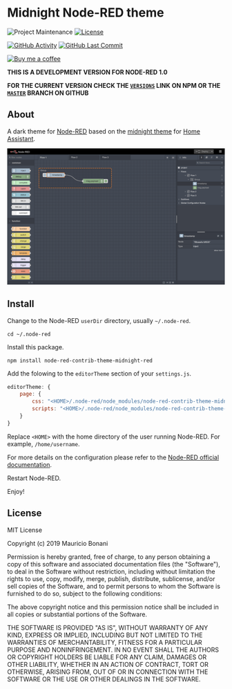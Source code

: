 # Midnight Node-RED theme

![Project Maintenance][maintenance-shield]
[![License][license-shield]](LICENSE.md)

[![GitHub Activity][commits-shield]][commits]
[![GitHub Last Commit][last-commit-shield]][commits]

[![Buy me a coffee][buymeacoffee-shield]][buymeacoffee]

**THIS IS A DEVELOPMENT VERSION FOR NODE-RED 1.0**

**FOR THE CURRENT VERSION CHECK THE [`VERSIONS`][npm-versions] LINK ON NPM OR THE [`MASTER`][master-branch] BRANCH ON GITHUB**

## About

A dark theme for [Node-RED][node-red] based on the [midnight theme][ha-midnight-theme] for [Home Assistant][home-assistant].

![screenshot](https://raw.githubusercontent.com/bonanitech/node-red-contrib-theme-midnight-red/master/images/screenshot.png)

## Install

Change to the Node-RED `userDir` directory, usually `~/.node-red`.

```shell
cd ~/.node-red
```

Install this package.

```shell
npm install node-red-contrib-theme-midnight-red
```

Add the folowing to the `editorTheme` section of your `settings.js`.

```js
editorTheme: {
    page: {
        css: "<HOME>/.node-red/node_modules/node-red-contrib-theme-midnight-red/midnight.css",
        scripts: "<HOME>/.node-red/node_modules/node-red-contrib-theme-midnight-red/theme-tomorrow.js"
    }
}
```

Replace `<HOME>` with the home directory of the user running Node-RED. For example, `/home/username`.

For more details on the configuration please refer to the [Node-RED official documentation][node-red-doc].

Restart Node-RED.

Enjoy!

## License

MIT License

Copyright (c) 2019 Mauricio Bonani

Permission is hereby granted, free of charge, to any person obtaining a copy
of this software and associated documentation files (the "Software"), to deal
in the Software without restriction, including without limitation the rights
to use, copy, modify, merge, publish, distribute, sublicense, and/or sell
copies of the Software, and to permit persons to whom the Software is
furnished to do so, subject to the following conditions:

The above copyright notice and this permission notice shall be included in all
copies or substantial portions of the Software.

THE SOFTWARE IS PROVIDED "AS IS", WITHOUT WARRANTY OF ANY KIND, EXPRESS OR
IMPLIED, INCLUDING BUT NOT LIMITED TO THE WARRANTIES OF MERCHANTABILITY,
FITNESS FOR A PARTICULAR PURPOSE AND NONINFRINGEMENT. IN NO EVENT SHALL THE
AUTHORS OR COPYRIGHT HOLDERS BE LIABLE FOR ANY CLAIM, DAMAGES OR OTHER
LIABILITY, WHETHER IN AN ACTION OF CONTRACT, TORT OR OTHERWISE, ARISING FROM,
OUT OF OR IN CONNECTION WITH THE SOFTWARE OR THE USE OR OTHER DEALINGS IN THE
SOFTWARE.

[bonanitech]: https://github.com/bonanitech
[buymeacoffee-shield]: https://www.buymeacoffee.com/assets/img/guidelines/download-assets-sm-2.svg
[buymeacoffee]: https://www.buymeacoffee.com/mbonani
[commits-shield]: https://img.shields.io/github/commit-activity/y/bonanitech/node-red-contrib-theme-midnight-red.svg?style=for-the-badge
[commits]: https://github.com/bonanitech/node-red-contrib-theme-midnight-red/commits/master
[contributors]: https://github.com/bonanitech/node-red-contrib-theme-midnight-red/graphs/contributors
[discord-shield]: https://img.shields.io/discord/330944238910963714.svg
[ha-midnight-theme]: https://community.home-assistant.io/t/midnight-theme/28598
[home-assistant]: https://home-assistant.io
[issue]: https://github.com/bonanitech/node-red-contrib-theme-midnight-red/issues
[last-commit-shield]: https://img.shields.io/github/last-commit/bonanitech/node-red-contrib-theme-midnight-red.svg?style=for-the-badge
[license-shield]: https://img.shields.io/github/license/bonanitech/node-red-contrib-theme-midnight-red.svg?style=for-the-badge
[maintenance-shield]: https://img.shields.io/maintenance/yes/2019.svg?style=for-the-badge
[master-branch]: https://github.com/bonanitech/node-red-contrib-theme-midnight-red/tree/master
[node-red-doc]: https://nodered.org/docs/configuration
[node-red]: https://nodered.org/
[npm-versions]: https://www.npmjs.com/package/node-red-contrib-theme-midnight-red?activeTab=versions

